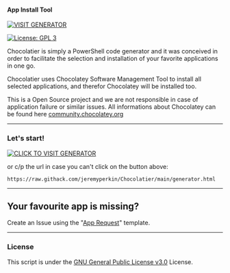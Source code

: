 
#### App Install Tool
[![VISIT GENERATOR](https://img.shields.io/badge/Visit_Generator-blue.svg?style=for-the-badge)](https://raw.githack.com/jeremyperkin/Chocolatier/main/generator.html)

[![License: GPL 3](https://img.shields.io/badge/License-GPL%203-blue.svg?style=for-the-badge&colorB=177DC1&label=license)](LICENSE)

Chocolatier is simply a PowerShell code generator and it was conceived in order to facilitate the selection and installation of your favorite applications in one go.

Chocolatier uses Chocolatey Software Management Tool to install all selected applications, and therefor Chocolatey will be installed too.

This is a Open Source project and we are not responsible in case of application failure or similar issues. All informations about Chocolatey can be found here [community.chocolatey.org](https://community.chocolatey.org "community.chocolatey.org")

------------
### Let's start!
[![CLICK TO VISIT GENERATOR](https://img.shields.io/badge/Click_To_Visit_Generator-blue.svg?style=for-the-badge)](https://rawcdn.githack.com/jeremyperkin/Chocolatier/e5dfff6936f1189e3c7b9017f074263f37c4198c/generator.html)

or c/p the url in case you can't click on the button above:

    https://raw.githack.com/jeremyperkin/Chocolatier/main/generator.html


------------
## Your favourite app is missing?
Create an Issue using the "[App Request](https://github.com/jeremyperkin/Chocolatier/issues/new?assignees=jeremyperkin&labels=App+Request&template=app-request.md&title=App+name "App Request")" template.


------------
### License
This script is under the [GNU General Public License v3.0](https://github.com/jeremyperkin/Chocolatier/blob/main/LICENSE "GNU General Public License v3.0") License.
